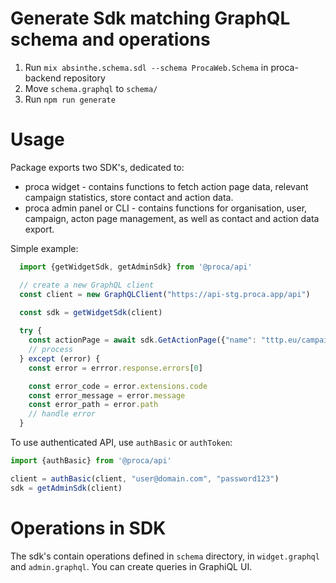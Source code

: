 
# Generate Sdk matching GraphQL schema and operations

1. Run `mix absinthe.schema.sdl --schema ProcaWeb.Schema` in proca-backend repository
2. Move `schema.graphql` to `schema/`
3. Run `npm run generate`

# Usage

Package exports two SDK's, dedicated to:
- proca widget - contains functions to fetch action page data, relevant campaign statistics, store contact and action data.
- proca admin panel or CLI - contains functions for organisation, user, campaign, acton page management, as well as contact and action data export.

Simple example:

```js
  import {getWidgetSdk, getAdminSdk} from '@proca/api'

  // create a new GraphQL client
  const client = new GraphQLClient("https://api-stg.proca.app/api")

  const sdk = getWidgetSdk(client)
  
  try {
    const actionPage = await sdk.GetActionPage({"name": "tttp.eu/campaign-non-commercial"})
    // process
  } except (error) {
    const error = errror.response.errors[0]

    const error_code = error.extensions.code
    const error_message = error.message
    const error_path = error.path
    // handle error
  }
```


To use authenticated API, use `authBasic` or `authToken`:

```js
import {authBasic} from '@proca/api'

client = authBasic(client, "user@domain.com", "password123")
sdk = getAdminSdk(client)
```


# Operations in SDK

The sdk's contain operations defined in `schema` directory, in `widget.graphql` and `admin.graphql`. You can create queries in GraphiQL UI.


